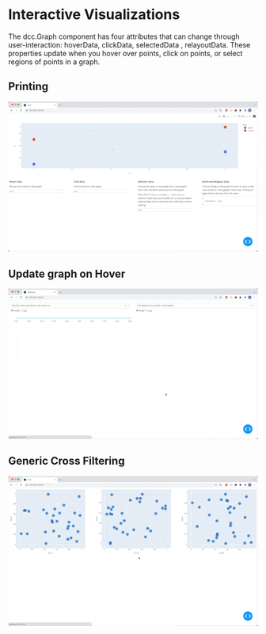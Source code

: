 # Interactive Visualizations

The dcc.Graph component has four attributes that can change through user-interaction: hoverData, clickData, 
selectedData , relayoutData. These properties update when you hover over points, click on points, 
or select regions of points in a graph.

## Printing
![json.gif](assets%2Fjson.gif)

## Update graph on Hover

![hover.gif](assets%2Fhover.gif)

## Generic Cross Filtering

![cross.gif](assets%2Fcross.gif)
